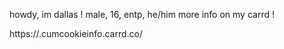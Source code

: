 howdy, im dallas !
male, 16, entp, he/him
more info on my carrd !

https://.cumcookieinfo.carrd.co/
